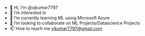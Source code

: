 - 👋 Hi, I’m @vjkumar7797
- 👀 I’m interested in 
- 🌱 I’m currently learning ML using Microsoft Azure
- 💞️ I’m looking to collaborate on ML Projects/Datascience Projects
- 📫 How to reach me vjkumar7797@gmail.com

<!---
vjkumar7797/vjkumar7797 is a ✨ special ✨ repository because its `README.md` (this file) appears on your GitHub profile.
You can click the Preview link to take a look at your changes.
--->

